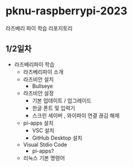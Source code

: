 # pknu-raspberrypi-2023
라즈베리 파이 학습 리포지토리 

## 1/2일차 
- 라즈베리파이 학습 
	- 라즈베리파이 소개 
	- 라즈비안 설치 
		- Bullseye
	- 라즈비안 설정
		- 기본 업데이트 / 업그레이드 
		- 한글 폰트 및 입력기 
		- 스크린 세이버 , 와이파이 연결 끊김 해제 
	- pi-apps 설치 
		- VSC 설치 
		- GitHub Desktop 설치 
	- Visual Stdio Code
		- pi-apps?
	- 리눅스 기본 명령어 